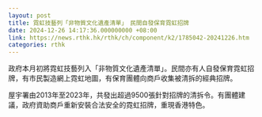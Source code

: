 ```yaml
---
layout: post
title: 霓虹技藝列「非物質文化遺產清單」　民間自發保育霓虹招牌
date: 2024-12-26 14:17:36.000000000 +08:00
link: https://news.rthk.hk/rthk/ch/component/k2/1785042-20241226.htm
categories: rthk
---
```


政府本月初將霓虹技藝列入「非物質文化遺產清單」。民間亦有人自發保育霓虹招牌，有市民製造網上霓虹地圖，有保育團體向商戶收集被清拆的經典招牌。

屋宇署由2013年至2023年，共發出超過9500張針對招牌的清拆令。有團體建議，政府資助商戶重新安裝合法安全的霓虹招牌，重現香港特色。
